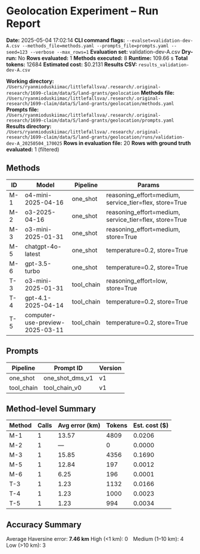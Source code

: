# Geolocation Experiment – Run Report

**Date:** 2025-05-04 17:02:14
**CLI command flags:** `--evalset=validation-dev-A.csv --methods_file=methods.yaml --prompts_file=prompts.yaml --seed=123 --verbose --max_rows=1`
**Evaluation set:** validation-dev-A.csv
**Dry-run:** No
**Rows evaluated:** 1
**Methods executed:** 8
**Runtime:** 109.66 s
**Total tokens:** 12684
**Estimated cost:** $0.2131
**Results CSV:** `results_validation-dev-A.csv`

**Working directory:** `/Users/ryanmioduskiimac/littlefallsva/.research/.original-research/1699-claim/data/S/land-grants/geolocation`
**Methods file:** `/Users/ryanmioduskiimac/littlefallsva/.research/.original-research/1699-claim/data/S/land-grants/geolocation/methods.yaml`
**Prompts file:** `/Users/ryanmioduskiimac/littlefallsva/.research/.original-research/1699-claim/data/S/land-grants/geolocation/prompts.yaml`
**Results directory:** `/Users/ryanmioduskiimac/littlefallsva/.research/.original-research/1699-claim/data/S/land-grants/geolocation/runs/validation-dev-A_20250504_170025`
**Rows in evaluation file:** 20
**Rows with ground truth evaluated:** 1 (filtered)

## Methods
| ID | Model | Pipeline | Params |
|---|---|---|---|
| M-1 | o4-mini-2025-04-16 | one_shot | reasoning_effort=medium, service_tier=flex, store=True |
| M-2 | o3-2025-04-16 | one_shot | reasoning_effort=medium, service_tier=flex, store=True |
| M-3 | o3-mini-2025-01-31 | one_shot | reasoning_effort=medium, store=True |
| M-5 | chatgpt-4o-latest | one_shot | temperature=0.2, store=True |
| M-6 | gpt-3.5-turbo | one_shot | temperature=0.2, store=True |
| T-3 | o3-mini-2025-01-31 | tool_chain | reasoning_effort=low, store=True |
| T-4 | gpt-4.1-2025-04-14 | tool_chain | temperature=0.2, store=True |
| T-5 | computer-use-preview-2025-03-11 | tool_chain | temperature=0.2, store=True |

## Prompts
| Pipeline | Prompt ID | Version |
|---|---|---|
| one_shot | one_shot_dms_v1 | v1 |
| tool_chain | tool_chain_v0 | v1 |

## Method-level Summary
| Method | Calls | Avg error (km) | Tokens | Est. cost ($) |
|---|---|---|---|---|
| M-1 | 1 | 13.57 | 4809 | 0.0206 |
| M-2 | 1 | — | 0 | 0.0000 |
| M-3 | 1 | 15.85 | 4356 | 0.1690 |
| M-5 | 1 | 12.84 | 197 | 0.0012 |
| M-6 | 1 | 6.25 | 196 | 0.0001 |
| T-3 | 1 | 1.23 | 1132 | 0.0166 |
| T-4 | 1 | 1.23 | 1000 | 0.0023 |
| T-5 | 1 | 1.23 | 994 | 0.0034 |

## Accuracy Summary
Average Haversine error: **7.46 km**
High (<1 km): 0 Medium (1–10 km): 4 Low (>10 km): 3